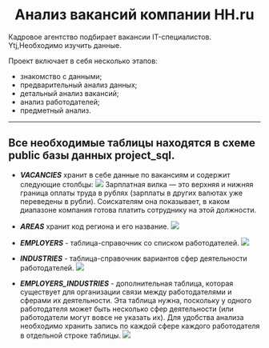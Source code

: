 # <center> Анализ вакансий компании HH.ru </center>

Кадровое агентство подбирает вакансии IT-специалистов. Ytj,Необходимо изучить данные.


Проект включает в себя несколько этапов:
+ знакомство с данными;
+ предварительный анализ данных;
+ детальный анализ вакансий;
+ анализ работодателей;
+ предметный анализ.
---


Все необходимые таблицы находятся в схеме **public** базы данных **project_sql**.
---
* ***VACANCIES*** хранит в себе данные по вакансиям и содержит следующие столбцы:
![](https://lms.skillfactory.ru/asset-v1:SkillFactory+DST-3.0+28FEB2021+type@asset+block@SQL_pj2_2_2.png)
Зарплатная вилка — это верхняя и нижняя граница оплаты труда в рублях (зарплаты в других валютах уже переведены в рубли). Соискателям она показывает, в каком диапазоне компания готова платить сотруднику на этой должности.

* ***AREAS*** хранит код региона и его название.
![](https://lms.skillfactory.ru/asset-v1:SkillFactory+DST-3.0+28FEB2021+type@asset+block@SQL_pj2_2_3.png)

* ***EMPLOYERS*** - таблица-справочник со списком работодателей.
![](https://lms.skillfactory.ru/asset-v1:SkillFactory+DST-3.0+28FEB2021+type@asset+block@SQL_pj2_2_4.png)

* ***INDUSTRIES*** - таблица-справочник вариантов сфер деятельности работодателей.
![](https://lms.skillfactory.ru/asset-v1:SkillFactory+DST-3.0+28FEB2021+type@asset+block@SQL_pj2_2_5.png)

* ***EMPLOYERS_INDUSTRIES*** - дополнительная таблица, которая существует для организации связи между работодателями и сферами их деятельности. Эта таблица нужна, поскольку у одного работодателя может быть несколько сфер деятельности (или работодатели могут вовсе не указать их). Для удобства анализа необходимо хранить запись по каждой сфере каждого работодателя в отдельной строке таблицы.
![](https://lms.skillfactory.ru/asset-v1:SkillFactory+DST-3.0+28FEB2021+type@asset+block@SQL_pj2_2_6.png)
